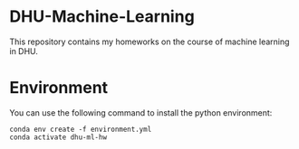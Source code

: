 # DHU-Machine-Learning
This repository contains my homeworks on the course of machine learning in DHU.

# Environment
You can use the following command to install the python environment:
```
conda env create -f environment.yml
conda activate dhu-ml-hw
```